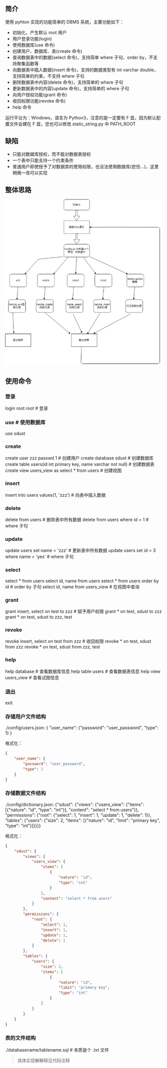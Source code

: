 ## 简介
使用 pyhton 实现的功能简单的 DBMS 系统，主要功能如下：

- 初始化，产生默认 root 用户
- 用户登录功能(login)
- 使用数据库(use 命令)
- 创建用户、数据库、表(create 命令)
- 查询数据表中的数据(select 命令)，支持简单 where 子句、order by，不支持聚集函数等
- 向数据表中插入数据(insert 命令)，支持的数据类型有 int varchar double，支持简单的约束，不支持 where 子句
- 删除数据表中内容(delete 命令)，支持简单的 where 子句
- 更新数据表中的内容(update 命令)，支持简单的 where 子句
- 向用户授权功能(grant 命令)
- 收回权限功能(revoke 命令)
- help 命令

运行平台为：Windows，语言为 Python3，注意的是一定要有 F 盘，因为默认配置文件会建在 F 盘，您也可以修改 static_string.py 中 PATH_ROOT

## 缺陷

- 只能对数据库授权，而不能对数据表授权
- 一个表中只能支持一个约束条件
- 普通用户即使授予了对数据库的使用权限，也没法使用数据库(悲伤...)，这里稍微一改可以实现


## 整体思路

![流程图](https://github.com/zzzskd/pictureandor/blob/master/Untitled%20Diagram.png)

## 使用命令

### 登录 
login root root                                                # 登录 

### use                                                         # 使用数据库
use sdust

### create
create user zzz passwd 1                                       # 创建用户
create database sdust                                          # 创建数据库
create table users(id int primary key, name varchar not null)  # 创建数据表
create view users_view as select * from users                  # 创建视图

### insert 
insert into users values(1, 'zzz')                             # 向表中插入数据

### delete 
delete from users                                              # 删除表中所有数据
delete from users where id = 1                                 # where 子句

### update 
update users set name = 'zzz'                                  # 更新表中所有数据
update users set id = 3 where name = 'yes'                     # where 子句

### select 
select * from users 
select id, name from users 
select * from users order by id                                # order by 子句
select id, name from users_view                                # 在视图中查询

### grant
grant insert, select on test to zzz                            # 赋予用户权限
grant * on test, sdust to zzz
grant * on test, sdust to zzz, test

### revoke 
revoke insert, select on test from zzz                         # 收回权限
revoke * on test, sdust from zzz
revoke * on test, sdust from zzz, test

### help
help database                                                  # 查看数据库信息
help table users                                               # 查看数据表信息
help view users_view                                           # 查看试图信息

### 退出
exit

###  存储用户文件结构
./config/users.json: { "user_name": {"password": "user_password", "type": 1} }

格式化：
```json
{
    "user_name": {
        "password": "user_password",
        "type": 1
    }
}
```
### 存储数据文件结构
./config/dictionary.json: 
{"sdust": {"views": {"users_view": {"items": [{"nature": "id", "type": "int"}], "content": "select * from users"}}, "permissions": {"root": {"select": 1, "insert": 1, "update": 1, "delete": 1}}, "tables": {"users": {"size": 2, "items": [{"nature": "id", "limit": "primary key", "type": "int"}]}}}}


格式化：
```json
{
    "sdust": {
        "views": {
            "users_view": {
                "items": [
                    {
                        "nature": "id",
                        "type": "int"
                    }
                ],
                "content": "select * from users"
            }
        },
        "permissions": {
            "root": {
                "select": 1,
                "insert": 1,
                "update": 1,
                "delete": 1
            }
        },
        "tables": {
            "users": {
                "size": 2,
                "items": [
                    {
                        "nature": "id",
                        "limit": "primary key",
                        "type": "int"
                    }
                ]
            }
        }
    }
}
```
### 表的文件结构

./databasename/tablename.sql                                   # 本质是个 .txt 文件


> 具体实现解解释见代码注释

